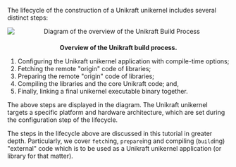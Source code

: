 The lifecycle of the construction of a Unikraft unikernel includes several distinct steps:

<p style="text-align:center;">
   <img src="/docs/sessions/08-basic-app-porting/unikraft-overview.svg" style="max-width:700px;display:block;margin:auto;" alt="Diagram of the overview of the Unikraft Build Process" />
   <strong style="margin-top:20px;display:inline-block;">Overview of the Unikraft build process.</strong>
</p>

1. Configuring the Unikraft unikernel application with compile-time options;
1. Fetching the remote "origin" code of libraries;
1. Preparing the remote "origin" code of libraries;
1. Compiling the libraries and the core Unikraft code; and,
1. Finally, linking a final unikernel executable binary together.

The above steps are displayed in the diagram.
The Unikraft unikernel targets a specific platform and hardware architecture, which are set during the configuration step of the lifecycle.

The steps in the lifecycle above are discussed in this tutorial in greater depth.
Particularly, we cover `fetch`ing, `prepare`ing and compiling (`build`ing) "external" code which is to be used as a Unikraft unikernel application (or library for that matter).

